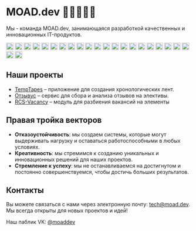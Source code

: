 # MOAD.dev 👋👋👋👋👋

Мы - команда MOAD.dev, занимающаяся разработкой качественных и инновационных IT-продуктов.

<img height="20" src="https://img.shields.io/badge/-PHP-777BB4?logo=php&logoColor=white"> <img height="20" src="https://img.shields.io/badge/-TailwindCSS-38B2AC?logo=tailwind-css&logoColor=white"> <img height="20" src="https://img.shields.io/badge/-Alpine.js-8BC0D0?logo=alpine.js&logoColor=black"> <img height="20" src="https://img.shields.io/badge/-Laravel-FF2D20?logo=laravel&logoColor=white"> <img height="20" src="https://img.shields.io/badge/-Livewire-FF2D20?logo=laravel&logoColor=white"> <img height="20" src="https://img.shields.io/badge/-SQLite-003B57?logo=sqlite&logoColor=white"> <img height="20" src="https://img.shields.io/badge/-MariaDB-003545?logo=mariadb&logoColor=white"> <img height="20" src="https://img.shields.io/badge/-MongoDB-47A248?logo=mongodb&logoColor=white"> <img height="20" src="https://img.shields.io/badge/-Redis-DC382D?logo=redis&logoColor=white"> <img height="20" src="https://img.shields.io/badge/-Node.js-339933?logo=node.js&logoColor=white"> <img height="20" src="https://img.shields.io/badge/-Electron-47848F?logo=electron&logoColor=white"> <img height="20" src="https://img.shields.io/badge/-Three.js-000000?logo=three.js&logoColor=white"> <img height="20" src="https://img.shields.io/badge/Svelte-white?logo=svelte&logoColor=white&color=%23FF3E00"> <img height="20" src="https://img.shields.io/badge/-Vue.js-4FC08D?logo=vue.js&logoColor=white"> <img height="20" src="https://img.shields.io/badge/-Python-3776AB?logo=python&logoColor=white"> <img height="20" src="https://img.shields.io/badge/-PyTorch-EE4C2C?logo=pytorch&logoColor=white"> <img height="20" src="https://img.shields.io/badge/-Transformers-FFA500?logo=huggingface&logoColor=white"> <img height="20" src="https://img.shields.io/badge/-Flask-000000?logo=flask&logoColor=white"> <img height="20" src="https://img.shields.io/badge/-Django-092E20?logo=django&logoColor=white"> <img height="20" src="https://img.shields.io/badge/-FastAPI-009688?logo=fastapi&logoColor=white"> <img height="20" src="https://img.shields.io/badge/-nginx-009639?logo=nginx&logoColor=white"> <img height="20" src="https://img.shields.io/badge/-Docker-2496ED?logo=docker&logoColor=white"> <img height="20" src="https://img.shields.io/badge/-Elasticsearch-005571?logo=elasticsearch&logoColor=white">

## Наши проекты

- [TempTapes](https://github.com/moad-dev/TempTapes) – приложение для создания хронологических лент.
- [Отзывус](https://github.com/moad-dev/course.feedback) – сервис для сбора и анализа отзывов на элективы.
- [RCS-Vacancy](https://github.com/moad-dev/rcs-vacancy) – модуль для разбиения вакансий на элементы

## Правая тройка векторов

- **Отказоустойчивость**: мы создаем системы, которые могут выдерживать нагрузку и оставаться работоспособными в любых условиях.
- **Креативность**: мы стремимся к созданию уникальных и инновационных решений для наших проектов.
- **Стремление к успеху**: мы не останавливаемся на достигнутом и постоянно совершенствуемся, чтобы достичь больших результатов.

## Контакты

Вы можете связаться с нами через электронную почту: tech@moad.dev. Мы всегда открыты для новых проектов и идей!

Наш паблик VK: [@moaddev](https://vk.com/moaddev)
